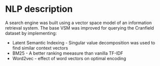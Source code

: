 # NLP description

A search engine was built using a vector space model of an information retrieval system. The base VSM was improved for querying the Cranfield dataset by implementing:
- Latent Semantic Indexing - Singular value decomposition was used to find similar context vectors
- BM25 - A better ranking meeasure than vanilla TF-IDF 
- Word2vec - effect of word vectors on optimal encoding
